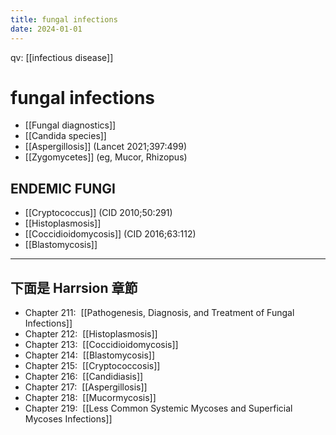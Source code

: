 ```yaml
---
title: fungal infections
date: 2024-01-01
---
```


qv: [[infectious disease]]

# fungal infections

- [[Fungal diagnostics]]
- [[Candida species]]
- [[Aspergillosis]] (Lancet 2021;397:499)
- [[Zygomycetes]] (eg, Mucor, Rhizopus)

## ENDEMIC FUNGI

- [[Cryptococcus]] (CID 2010;50:291)
- [[Histoplasmosis]]
- [[Coccidioidomycosis]] (CID 2016;63:112)
- [[Blastomycosis]]

---

## 下面是 Harrsion 章節

- Chapter 211:  [[Pathogenesis, Diagnosis, and Treatment of Fungal Infections]]
- Chapter 212:  [[Histoplasmosis]]
- Chapter 213:  [[Coccidioidomycosis]]
- Chapter 214:  [[Blastomycosis]]
- Chapter 215:  [[Cryptococcosis]]
- Chapter 216:  [[Candidiasis]]
- Chapter 217:  [[Aspergillosis]]
- Chapter 218:  [[Mucormycosis]]
- Chapter 219:  [[Less Common Systemic Mycoses and Superficial Mycoses Infections]]
